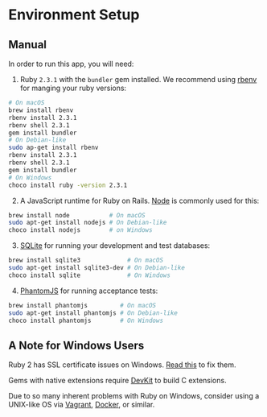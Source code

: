 # Environment Setup

## Manual

In order to run this app, you will need:

1. Ruby `2.3.1` with the `bundler` gem installed. We recommend using [rbenv](https://github.com/rbenv/rbenv) for manging your ruby versions:

  ```sh
  # On macOS
  brew install rbenv
  rbenv install 2.3.1
  rbenv shell 2.3.1
  gem install bundler
  # On Debian-like
  sudo ap-get install rbenv
  rbenv install 2.3.1
  rbenv shell 2.3.1
  gem install bundler
  # On Windows
  choco install ruby -version 2.3.1
  ```

2. A JavaScript runtime for Ruby on Rails. [Node](https://nodejs.org/en/) is commonly used for this:

  ```sh
  brew install node           # On macOS
  sudo apt-get install nodejs # On Debian-like
  choco install nodejs        # on Windows
  ```

3. [SQLite](https://sqlite.org/) for running your development and test databases:

  ```sh
  brew install sqlite3             # On macOS
  sudo apt-get install sqlite3-dev # On Debian-like
  choco install sqlite             # On Windows
  ```

4. [PhantomJS](http://phantomjs.org/) for running acceptance tests:

  ```sh
  brew install phantomjs         # On macOS
  sudo apt-get install phantomjs # On Debian-like
  choco install phantomjs        # On Windows
  ```

## A Note for Windows Users

Ruby 2 has SSL certificate issues on Windows. [Read this](https://gist.github.com/fnichol/867550) to fix them.

Gems with native extensions require [DevKit](https://github.com/oneclick/rubyinstaller/wiki/Development-Kit) to build C extensions.

Due to so many inherent problems with Ruby on Windows, consider using a UNIX-like OS via [Vagrant](https://www.vagrantup.com/), [Docker](https://www.docker.com/), or similar.
